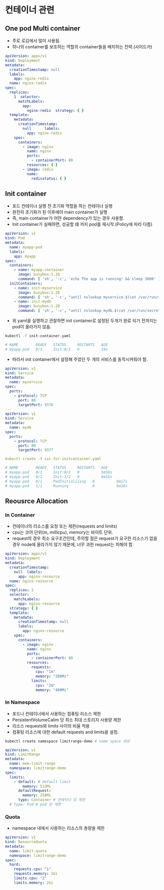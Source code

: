 # 컨테이너 관련

## One pod Multi container

- 주로 로깅에서 많이 사용됨.
- 하나의 container를 보조하는 역할의 container들을 배치하는 전략.(사이드카)

```yaml
apiVersion: apps/v1
kind: Deployment
metadata:
  creationTimestamp: null
  labels:
    app: nginx-redis
  name: nginx-redis
spec:
  replicas:
    1  selector:
      matchLabels:
        app:
          nginx-redis  strategy: { }
  template:
    metadata:
      creationTimestamp:
        null      labels:
          app: nginx-redis
    spec:
      containers:
        - image: nginx
          name: nginx
          ports:
            - containerPort: 80
          resources: { }
        - image: redis
          name:
            redisstatus: { }
```

## Init container

- 포드 컨테이너 실행 전 초기화 역할을 하는 컨테이너 실행
- 완전히 초기화가 된 이후에야 main container가 실행
- 즉, main container가 어떤 dependency가 있는 경우 사용함.
- Init container가 실패하면, 성공할 떄 까지 pod를 재시작.(Policy에 따라 다름)

```yaml
apiVersion: v1
kind: Pod
metadata:
  name: myapp-pod
  labels:
    app: myapp
spec:
  containers:
    - name: myapp-container
      image: busybox:1.28
      command: [ 'sh', '-c', 'echo The app is running! && sleep 3600' ]
  initContainers:
    - name: init-myservice
      image: busybox:1.28
      command: [ 'sh', '-c', "until nslookup myservice.$(cat /var/run/secrets/kubernetes.io/serviceaccount/namespace).svc.cluster.local; do echo waiting for myservice; sleep 2; done" ]
    - name: init-mydb
      image: busybox:1.28
      command: [ 'sh', '-c', "until nslookup mydb.$(cat /var/run/secrets/kubernetes.io/serviceaccount/namespace).svc.cluster.local; do echo waiting for mydb; sleep 2; done" ]
```

- 위 yaml을 실행하고 관찰하면 init container로 설정된 두개가 완료 되기 전까지는 pod이 올라가지 않음.

```bash
kubectl -f init-container.yaml

# NAME        READY   STATUS     RESTARTS   AGE
# myapp-pod   0/1     Init:0/2   0          19s
```

- 따라서 init container에서 설정해 주었던 두 개의 서비스를 동작시켜줘야 함.

```yaml
apiVersion: v1
kind: Service
metadata:
  name: myservice
spec:
  ports:
    - protocol: TCP
      port: 80
      targetPort: 9376
---
apiVersion: v1
kind: Service
metadata:
  name: mydb
spec:
  ports:
    - protocol: TCP
      port: 80
      targetPort: 9377
```

```yaml
kubectl create -f svc-for-initcontainer.yaml

# NAME        READY   STATUS     RESTARTS   AGE
# myapp-pod   0/1     Init:0/2   0          5m58s
# myapp-pod   0/1     Init:1/2   0          6m16s
# myapp-pod   0/1     PodInitializing   0          6m17s
# myapp-pod   1/1     Running           0          6m18s
```

## Reousrce Allocation

### In Container

- 컨테이너의 리소스를 요청 또는 제한(requests and limits)
- cpu는 코어 단위(m, millicpu), memory는 바이트 단위.
- request의 경우 최소 요구조건인데, 주의할 점은 request가 요구한 리소스가 없을 경우 node에 올라가지 않기 때문에, 너무 과한 request는 피해야 함.

```yaml
apiVersion: apps/v1
kind: Deployment
metadata:
  creationTimestamp:
    null  labels:
      app: nginx-resource
  name: nginx-resource
spec:
  replicas: 1
  selector:
    matchLabels:
      app: nginx-resource
  strategy: { }
  template:
    metadata:
      creationTimestamp: null
      labels:
        app: nginx-resource
    spec:
      containers:
        - image: nginx
          name: nginx
          ports:
            - containerPort: 80
          resources:
            requests:
              cpu: "1m"
              memory: "200Mi"
            limits:
              cpu: "2m"
              memory: "400Mi"
```

### In Namespace

- 포드나 컨테이너에서 사용하는 컴퓨팅 리소스 제한
- PersistentVolumeCalim 당 최소 최대 스토리지 사용량 제한
- 리소스 requests와 limits 사이의 비율 적용
- 컴퓨팅 리소스에 대한 default requests and limits을 설정.

```bash
kubectl create namespace limitrange-demo # name space 생성
```

```yaml
apiVersion: v1
kind: LimitRange
metadata:
  name: mem-limit-range
  namespace: limitrange-demo
spec:
  limits:
    - default: # default limit
        memory: 512Mi
      defaultRequest:
        memory: 256Mi
      type: Container # 컨테이너 당 제한
  # type: Pod # pod 당 제한
```

### Quota

- namespace 내에서 사용하는 리소스의 총량을 제한

```yaml
apiVersion: v1
kind: ResourceQuota
metadata:
  name: limit-quota
  namespace: limitrange-demo
spec:
  hard:
    requests.cpu: "1"
    requests.memory: 1Gi
    limits.cpu: "2"
    limits.memory: 2Gi
```